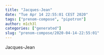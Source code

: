 ```yaml
---
title: "Jacques-Jean"
date: "Tue Apr 14 22:55:01 CEST 2020"
tags: ["prenom-compose", "pipotron"]
author: m1ch3l
categories: ["generated"]
slug: "prenom-compose/2020-04-14-22:55:01"
---
```


Jacques-Jean
